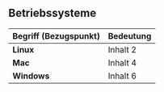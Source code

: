 ## Betriebssysteme

| Begriff (Bezugspunkt) | Bedeutung |
|----------|----------|
| **Linux** | Inhalt 2 |
| **Mac** | Inhalt 4 |
| **Windows** | Inhalt 6 |